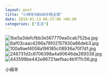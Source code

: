 ```yaml
---
layout: post
title: "小绵羊SNH48许杨玉琢"
date: 2019-01-13 06:37:00 +08:00
categories: ["生活"]
---
```


<p><img src="https://xy07-1251893119.costj.myqcloud.com/2019/03/03/3465507018.jpg" alt="1be5a3defcfbb3e567770ea0cab752ba.jpg" title="1be5a3defcfbb3e567770ea0cab752ba.jpg"><br /><img src="https://xy07-1251893119.costj.myqcloud.com/2019/03/03/3541783328.jpg" alt="6af03caac4266a78f02157930a86deb3.jpg" title="6af03caac4266a78f02157930a86deb3.jpg"><br /><img src="https://xy07-1251893119.costj.myqcloud.com/2019/03/03/1743307606.jpg" alt="100a9aef4058a196185c08936a70f7d1.jpg" title="100a9aef4058a196185c08936a70f7d1.jpg"><br /><img src="https://xy07-1251893119.costj.myqcloud.com/2019/03/03/240276552.jpg" alt="246731d2c6706398a4a90646da269338.jpg" title="246731d2c6706398a4a90646da269338.jpg"><br /><img src="https://xy07-1251893119.costj.myqcloud.com/2019/03/03/3585870581.jpg" alt="443599be442e86721aefbac4b1f7fc56.jpg" title="443599be442e86721aefbac4b1f7fc56.jpg"></p><p>小绵羊</p>